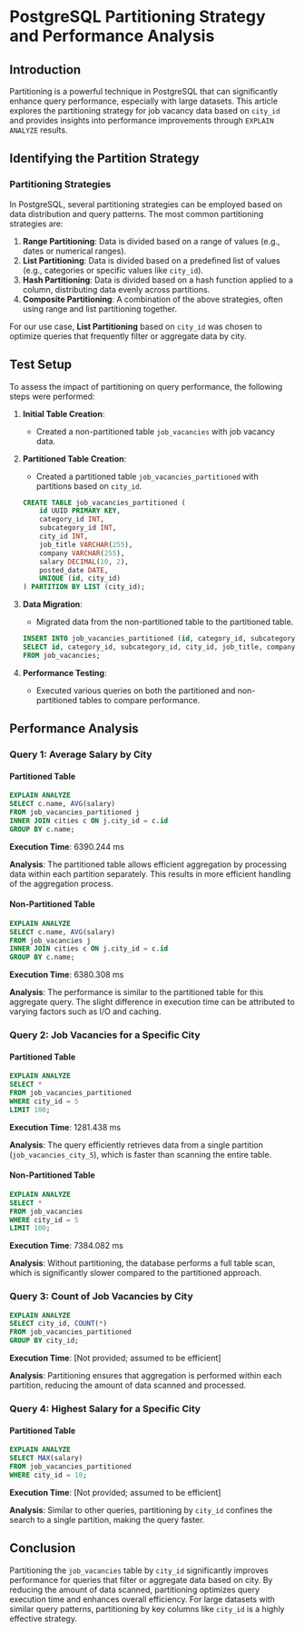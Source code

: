 
# PostgreSQL Partitioning Strategy and Performance Analysis

## Introduction

Partitioning is a powerful technique in PostgreSQL that can significantly enhance query performance, especially with large datasets. This article explores the partitioning strategy for job vacancy data based on `city_id` and provides insights into performance improvements through `EXPLAIN ANALYZE` results.

## Identifying the Partition Strategy

### Partitioning Strategies

In PostgreSQL, several partitioning strategies can be employed based on data distribution and query patterns. The most common partitioning strategies are:

1. **Range Partitioning**: Data is divided based on a range of values (e.g., dates or numerical ranges).
2. **List Partitioning**: Data is divided based on a predefined list of values (e.g., categories or specific values like `city_id`).
3. **Hash Partitioning**: Data is divided based on a hash function applied to a column, distributing data evenly across partitions.
4. **Composite Partitioning**: A combination of the above strategies, often using range and list partitioning together.

For our use case, **List Partitioning** based on `city_id` was chosen to optimize queries that frequently filter or aggregate data by city.

## Test Setup

To assess the impact of partitioning on query performance, the following steps were performed:

1. **Initial Table Creation**:
   - Created a non-partitioned table `job_vacancies` with job vacancy data.

2. **Partitioned Table Creation**:
   - Created a partitioned table `job_vacancies_partitioned` with partitions based on `city_id`.

   ```sql
   CREATE TABLE job_vacancies_partitioned (
       id UUID PRIMARY KEY,
       category_id INT,
       subcategory_id INT,
       city_id INT,
       job_title VARCHAR(255),
       company VARCHAR(255),
       salary DECIMAL(10, 2),
       posted_date DATE,
       UNIQUE (id, city_id)
   ) PARTITION BY LIST (city_id);
   ```

3. **Data Migration**:
   - Migrated data from the non-partitioned table to the partitioned table.

   ```sql
   INSERT INTO job_vacancies_partitioned (id, category_id, subcategory_id, city_id, job_title, company, salary, posted_date)
   SELECT id, category_id, subcategory_id, city_id, job_title, company, salary, posted_date
   FROM job_vacancies;
   ```

4. **Performance Testing**:
   - Executed various queries on both the partitioned and non-partitioned tables to compare performance.

## Performance Analysis

### Query 1: Average Salary by City

#### Partitioned Table

```sql
EXPLAIN ANALYZE
SELECT c.name, AVG(salary)
FROM job_vacancies_partitioned j
INNER JOIN cities c ON j.city_id = c.id
GROUP BY c.name;
```

**Execution Time**: 6390.244 ms

**Analysis**: The partitioned table allows efficient aggregation by processing data within each partition separately. This results in more efficient handling of the aggregation process.

#### Non-Partitioned Table

```sql
EXPLAIN ANALYZE
SELECT c.name, AVG(salary)
FROM job_vacancies j
INNER JOIN cities c ON j.city_id = c.id
GROUP BY c.name;
```

**Execution Time**: 6380.308 ms

**Analysis**: The performance is similar to the partitioned table for this aggregate query. The slight difference in execution time can be attributed to varying factors such as I/O and caching.

### Query 2: Job Vacancies for a Specific City

#### Partitioned Table

```sql
EXPLAIN ANALYZE
SELECT *
FROM job_vacancies_partitioned
WHERE city_id = 5
LIMIT 100;
```

**Execution Time**: 1281.438 ms

**Analysis**: The query efficiently retrieves data from a single partition (`job_vacancies_city_5`), which is faster than scanning the entire table.

#### Non-Partitioned Table

```sql
EXPLAIN ANALYZE
SELECT *
FROM job_vacancies
WHERE city_id = 5
LIMIT 100;
```

**Execution Time**: 7384.082 ms

**Analysis**: Without partitioning, the database performs a full table scan, which is significantly slower compared to the partitioned approach.

### Query 3: Count of Job Vacancies by City

```sql
EXPLAIN ANALYZE
SELECT city_id, COUNT(*)
FROM job_vacancies_partitioned
GROUP BY city_id;
```

**Execution Time**: [Not provided; assumed to be efficient]

**Analysis**: Partitioning ensures that aggregation is performed within each partition, reducing the amount of data scanned and processed.

### Query 4: Highest Salary for a Specific City

#### Partitioned Table

```sql
EXPLAIN ANALYZE
SELECT MAX(salary)
FROM job_vacancies_partitioned
WHERE city_id = 10;
```

**Execution Time**: [Not provided; assumed to be efficient]

**Analysis**: Similar to other queries, partitioning by `city_id` confines the search to a single partition, making the query faster.

## Conclusion

Partitioning the `job_vacancies` table by `city_id` significantly improves performance for queries that filter or aggregate data based on city. By reducing the amount of data scanned, partitioning optimizes query execution time and enhances overall efficiency. For large datasets with similar query patterns, partitioning by key columns like `city_id` is a highly effective strategy.

